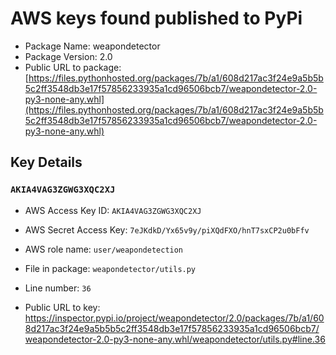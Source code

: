 # AWS keys found published to PyPi

* Package Name: weapondetector
* Package Version: 2.0
* Public URL to package: [https://files.pythonhosted.org/packages/7b/a1/608d217ac3f24e9a5b5b5c2ff3548db3e17f57856233935a1cd96506bcb7/weapondetector-2.0-py3-none-any.whl](https://files.pythonhosted.org/packages/7b/a1/608d217ac3f24e9a5b5b5c2ff3548db3e17f57856233935a1cd96506bcb7/weapondetector-2.0-py3-none-any.whl)

## Key Details

### `AKIA4VAG3ZGWG3XQC2XJ`

* AWS Access Key ID: `AKIA4VAG3ZGWG3XQC2XJ`
* AWS Secret Access Key: `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` 
* AWS role name: `user/weapondetection`
* File in package: `weapondetector/utils.py`
* Line number: `36`

* Public URL to key: https://inspector.pypi.io/project/weapondetector/2.0/packages/7b/a1/608d217ac3f24e9a5b5b5c2ff3548db3e17f57856233935a1cd96506bcb7/weapondetector-2.0-py3-none-any.whl/weapondetector/utils.py#line.36


